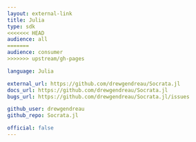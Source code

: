 ```yaml
---
layout: external-link
title: Julia
type: sdk 
<<<<<<< HEAD
audience: all
=======
audience: consumer
>>>>>>> upstream/gh-pages

language: Julia

external_url: https://github.com/drewgendreau/Socrata.jl
docs_url: https://github.com/drewgendreau/Socrata.jl
bugs_url: https://github.com/drewgendreau/Socrata.jl/issues

github_user: drewgendreau
github_repo: Socrata.jl

official: false
---
```

